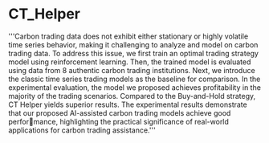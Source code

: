 # CT_Helper

'''Carbon trading data does not exhibit either stationary or highly volatile
time series behavior, making it challenging to analyze and model on carbon
trading data. To address this issue, we first train an optimal trading strategy
model using reinforcement learning. Then, the trained model is evaluated
using data from 8 authentic carbon trading institutions. Next, we introduce
the classic time series trading models as the baseline for comparison. In the
experimental evaluation, the model we proposed achieves profitability in the
majority of the trading scenarios. Compared to the Buy-and-Hold strategy,
CT Helper yields superior results. The experimental results demonstrate
that our proposed AI-assisted carbon trading models achieve good performance, highlighting the practical significance of real-world applications for
carbon trading assistance.'''
